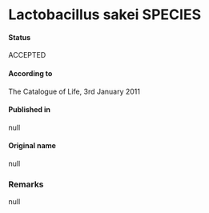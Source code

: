 # Lactobacillus sakei SPECIES

#### Status
ACCEPTED

#### According to
The Catalogue of Life, 3rd January 2011

#### Published in
null

#### Original name
null

### Remarks
null